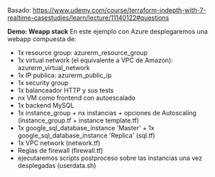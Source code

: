 Basado: https://www.udemy.com/course/terraform-indepth-with-7-realtime-casestudies/learn/lecture/11140122#questions

**Demo: Weapp stack**
En este ejemplo con Azure desplegaremos una webapp compuesta de:
- 1x resource group: azurerm_resource_group
- 1x virtual network (el equivalente a VPC de Amazon): azurerm_virtual_network
- 1x IP publica: azurerm_public_ip
- 1x security group
- 1x balanceador HTTP y sus tests
- nx VM como frontend con autoescalado
- 1x backend MySQL
- 1x instance_group + nx instancias + opciones de Autoscaling (instance_group.tf + instance template.tf)
- 1x google_sql_database_instance 'Master' + 1x google_sql_database_instance 'Replica' (sql.tf)
- 1x VPC network (network.tf)
- Reglas de firewall (firewall.tf)
- ejecutaremos scripts postproceso sobre las instancias una vez desplegadas (userdata.sh)
